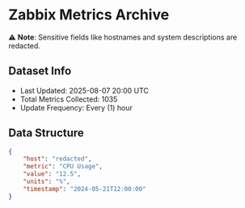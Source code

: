 # Zabbix Metrics Archive

⚠️ **Note**: Sensitive fields like hostnames and system descriptions are redacted.

## Dataset Info
- Last Updated: 2025-08-07 20:00 UTC
- Total Metrics Collected: 1035
- Update Frequency: Every (1) hour

## Data Structure
```json
{
    "host": "redacted",
    "metric": "CPU Usage",
    "value": "12.5",
    "units": "%",
    "timestamp": "2024-05-21T12:00:00"
}
```
